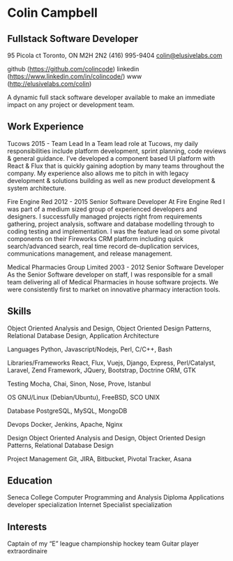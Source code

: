 # Colin Campbell
## Fullstack Software Developer

95 Picola ct
Toronto, ON M2H 2N2
(416) 995-9404
colin@elusivelabs.com

github (https://github.com/colincode)
linkedin (https://www.linkedin.com/in/colincode/)
www (http://elusivelabs.com/colin)


A dynamic full stack software developer available to make an immediate impact on any project or development team.

## Work Experience

Tucows 2015 - 
Team Lead
In a Team lead role at Tucows, my daily responsibilities include platform development, sprint planning, code reviews & general guidance. I’ve developed a component based UI platform with React & Flux that is quickly gaining adoption by many teams throughout the company.  My experience also allows me to pitch in with legacy development & solutions building as well as new product development & system architecture.


Fire Engine Red 2012 - 2015 
Senior Software Developer
At Fire Engine Red I was part of a medium sized group of experienced developers and designers. I successfully managed projects right from requirements gathering, project analysis, software and database modelling through to coding testing and implementation.
I was the feature lead on some pivotal components on their Fireworks CRM platform including quick search/advanced search, real time record de-duplication services, communications management, and release management.

Medical Pharmacies Group Limited 2003 - 2012 
Senior Software Developer
As the Senior Software developer on staff, I was responsible for a small team delivering all of Medical Pharmacies in house software projects. We were consistently first to market on innovative pharmacy interaction tools.



## Skills
Object Oriented Analysis and Design, Object Oriented Design Patterns, Relational
Database Design, Application Architecture

Languages
Python, Javascript/Nodejs, Perl, C/C++, Bash

Libraries/Frameworks
React, Flux, Vuejs, Django, Express, Perl/Catalyst, Laravel, Zend Framework, JQuery, Bootstrap, Doctrine ORM, GTK

Testing
Mocha, Chai, Sinon, Nose, Prove, Istanbul

OS
GNU/Linux (Debian/Ubuntu), FreeBSD, SCO UNIX

Database
PostgreSQL, MySQL, MongoDB

Devops
Docker, Jenkins, Apache, Nginx

Design
Object Oriented Analysis and Design, Object Oriented Design Patterns, Relational Database Design

Project Management
Git, JIRA, Bitbucket, Pivotal Tracker, Asana

## Education
Seneca College
Computer Programming and Analysis Diploma
Applications developer specialization 
Internet Specialist specialization


## Interests
Captain of my “E” league championship hockey team
Guitar player extraordinaire
